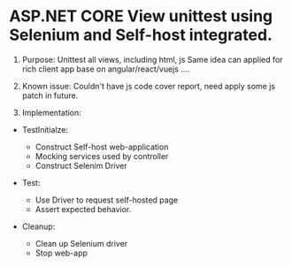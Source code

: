 # ASP.NET CORE View unittest using Selenium and Self-host integrated.

1. Purpose: Unittest all views, including html, js
Same idea can applied for rich client app base on angular/react/vuejs ....

2. Known issue: Couldn't have js code cover report, need apply some js patch in future. 

3. Implementation: 
  - TestInitialze: 
    * Construct Self-host web-application
    * Mocking services used by controller
    * Construct Selenim Driver

  - Test:
    * Use Driver to request self-hosted page
    * Assert expected behavior.

  - Cleanup:
    * Clean up Selenium driver
    * Stop web-app

